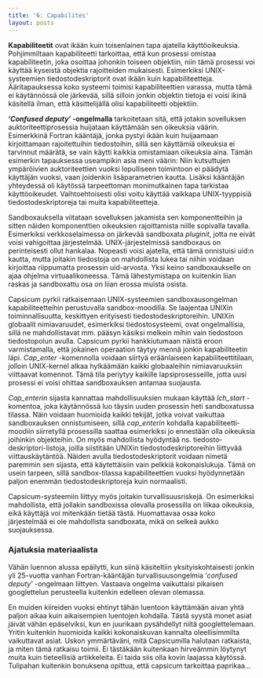 ```yaml
---
title: '6: Capabilites'
layout: posts
---
```


**Kapabiliteetit** ovat ikään kuin toisenlainen tapa ajatella käyttöoikeuksia. Pohjimmiltaan kapabiliteetti tarkoittaa, että kun prosessi omistaa kapabiliteetin, joka osoittaa johonkin toiseen objektiin, niin tämä prosessi voi käyttää kyseistä objektia rajoitteiden mukaisesti. Esimerkiksi UNIX-systeemien tiedosto&shy;deskriptorit ovat ikään kuin kapabiliteetteja. Ääritapauksessa koko systeemi toimisi kapabiliteettien varassa, mutta tämä ei käytännössä ole järkevää, sillä silloin jonkin objektin tietoja ei voisi ikinä käsitellä ilman, että käsittelijällä olisi kapabiliteetti objektiin.
 
**‘*Confused deputy*’ -ongelmalla** tarkoitetaan sitä, että jotakin sovelluksen auktoriteetti&shy;prosessia huijataan käyttämään sen oikeuksia väärin. Esimerkkinä Fortran kääntäjä, jonka pystyi ikään kuin huijaamaan kirjoittamaan rajoitettuihin tiedostoihin, sillä sen käyttämiä oikeuksia ei tarvinnut määrätä, se vain käytti kaikkia omistamiaan oikeuksia aina. Tämän esimerkin tapauksessa useampikin asia meni väärin: Niin kutsuttujen ympäröivien auktoriteettien vuoksi lopulliseen toimintoon ei päädytä käyttäjän vuoksi, vaan joidenkin lisäparametrien kautta. Lisäksi kääntäjän yhteydessä oli käytössä tarpeettoman monimutkainen tapa tarkistaa käyttöoikeudet. Vaihtoehtoisesti olisi voitu käyttää vaikkapa UNIX-tyyppisiä tiedosto&shy;deskriptoreja tai muita kapabiliteetteja.
 
Sandboxauksella viitataan sovelluksen jakamista sen komponentteihin ja sitten näiden komponenttien oikeuksien rajoittamista niille sopivalla tavalla. Esimerkiksi verkko&shy;selaimessa on järkevää sandboxata *pluginit*, jotta ne eivät voisi vahigoittaa järjestelmää. UNIX-järjestelmissä sandboxaus on perinteisesti ollut hankalaa. Nopeasti voisi ajatella, että tämä onnistuisi uid:n kautta, mutta joitakin tiedostoja on mahdollista lukea tai niihin voidaan kirjoittaa riippumatta prosessin uid-arvosta. Yksi keino sandboxaukselle on ajaa ohjelma virtuaalikoneessa. Tämä lähestymistapa on kuitenkin liian raskas ja sandboxattu osa on liian erossa muista osista. 
 
Capsicum pyrkii ratkaisemaan UNIX-systeemien sandboxaus&shy;ongelman kapabiliteetteihin perustuvalla sandbox-moodilla. Se laajentaa UNIXin toiminnallisuutta, keskittyen erityisesti tiedosto&shy;deskriptoreihin. UNIXin globaalit nimiavaruudet, esimerkiksi tiedosto&shy;systeemi, ovat ongelmallisia, sillä ne mahdollistavat mm. pääsyn käsiksi melkein mihin vain tiedostoon tiedostopolun avulla. Capsicum pyrkii hankkiutumaan näistä eroon varmistamalla, että jokainen operaation täytyy mennä jonkin kapabiliteetin läpi. *Cap_enter* -komennolla voidaan siirtyä eräänlaiseen kapabiliteetti&shy;tilaan, jolloin UNIX-kernel alkaa hylkäämään kaikki globaaleihin nimiavaruuksiin viittaavat komennot.  Tämä tila periytyy kaikille lapsi&shy;prosesseille, jotta uusi prosessi ei voisi ohittaa sandboxauksen antamaa suojausta. 
 
*Cap_enterin* sijasta kannattaa mahdollisuuksien mukaan käyttää *lch_start* -komentoa, joka käytännössä luo täysin uuden prosessin heti sandboxatussa tilassa. Näin voidaan huomioida kaikki tekijät, jotka voivat vaikuttaa sandboxauksen onnistumiseen, sillä *cap_enterin* kohdalla kapabiliteetti&shy;moodiin siirretyllä prosessilla saattaa esimerkiksi jo ennestään olla oikeuksia joihinkin objekteihin. On myös mahdollista hyödyntää ns. tiedosto&shy;deskriptori-listoja, joilla siistitään UNIXin tiedosto&shy;deskriptoreihin liittyvää viittaus&shy;käytäntöä. Näiden avulla tiedosto&shy;deskriptorit voidaan nimetä paremmin sen sijasta, että käytettäisiin vain pelkkiä kokonaislukuja. Tämä on usein tarpeen, sillä sandbox-tilassa kapabiliteettien vuoksi hyödynnetään paljon enemmän tiedosto&shy;deskriptoreja kuin normaalisti. 
 
Capsicum-systeemiin liittyy myös joitakin turvallisuusriskejä. On esimerkiksi mahdollista, että jollakin sandboxissa olevalla prosessilla on liikaa oikeuksia, eikä käyttäjä voi mitenkään tietää tästä. Huomattavaa osaa koko järjestelmää ei ole mahdollista sandboxata, mikä on selkeä aukko suojauksessa. 
	
 
### Ajatuksia materiaalista
 
Vähän luennon alussa epäilytti, kun siinä käsiteltiin yksityiskohtaisesti jonkin yli 25-vuotta vanhan Fortran-kääntäjän turvallisuus&shy;ongelmia ‘*confused deputy*’ -ongelmaan liittyen. Vastaava ongelma vaikuttaisi pikaisen googlettelun perusteella kuitenkin edelleen olevan olemassa.
 
En muiden kiireiden vuoksi ehtinyt tähän luentoon käyttämään aivan yhtä paljon aikaa kuin aikaisempien luentojen kohdalla. Tästä syystä monet asiat jäivät vähän epäselviksi, kun en juurikaan pysähdellyt niitä googlettelemaan. Yritin kuitenkin huomioida kaikki kokonaiskuvan kannalta oleellisimmilta vaikuttavat asiat. Uskon ymmärtäväni, mitä Capsicumilla halutaan ratkaista, ja miten tämä ratkaisu toimii. Ei tästäkään kuitenkaan hirveämmin löytynyt muita kuin tieteellisiä artikkeleita. Ei taida siis olla kovin laajassa käytössä. Tulipahan kuitenkin bonuksena opittua, että capsicum tarkoittaa paprikaa…